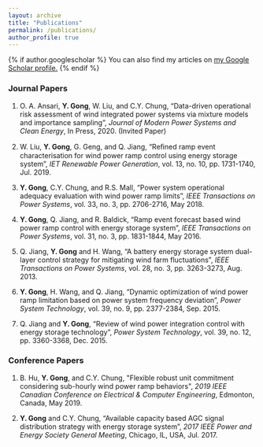 ```yaml
---
layout: archive
title: "Publications"
permalink: /publications/
author_profile: true
---
```


{% if author.googlescholar %}
  You can also find my articles on <u><a href="{{author.googlescholar}}">my Google Scholar profile</a>.</u>
{% endif %}

### Journal Papers

1. O. A. Ansari, **Y. Gong**, W. Liu, and C.Y. Chung, “Data-driven operational risk assessment of wind integrated power systems via mixture models and importance sampling”, *Journal of Modern Power Systems and Clean Energy*, In Press, 2020.  (Invited Paper)

1. W. Liu, **Y. Gong**, G. Geng, and Q. Jiang, “Reﬁned ramp event characterisation for wind power ramp control using energy storage system”, *IET Renewable Power Generation*, vol. 13, no. 10, pp. 1731-1740, Jul. 2019.

1. **Y. Gong**, C.Y. Chung, and R.S. Mall, “Power system operational adequacy evaluation with wind power ramp limits”, *IEEE Transactions on Power Systems*, vol. 33, no. 3, pp. 2706-2716, May 2018.

1. **Y. Gong**, Q. Jiang, and R. Baldick, “Ramp event forecast based wind power ramp control with energy storage system”, *IEEE Transactions on Power Systems*, vol. 31, no. 3, pp. 1831-1844, May 2016.

1. Q. Jiang, **Y. Gong** and H. Wang, “A battery energy storage system dual-layer control strategy for mitigating wind farm fluctuations”, *IEEE Transactions on Power Systems*, vol. 28, no. 3, pp. 3263-3273, Aug. 2013.

1. **Y. Gong**, H. Wang, and Q. Jiang, “Dynamic optimization of wind power ramp limitation based on power system frequency deviation”, *Power System Technology*, vol. 39, no. 9, pp. 2377-2384, Sep. 2015.

1. Q. Jiang and **Y. Gong**, “Review of wind power integration control with energy storage technology”, *Power System Technology*, vol. 39, no. 12, pp. 3360-3368, Dec. 2015.



### Conference Papers

1. B. Hu, **Y. Gong**, and C.Y. Chung, "Flexible robust unit commitment considering sub-hourly wind power ramp behaviors", *2019 IEEE Canadian Conference on Electrical & Computer Engineering*, Edmonton, Canada, May 2019.

1. **Y. Gong** and C.Y. Chung, “Available capacity based AGC signal distribution strategy with energy storage system”, *2017 IEEE Power and Energy Society General Meeting*, Chicago, IL, USA, Jul. 2017.
